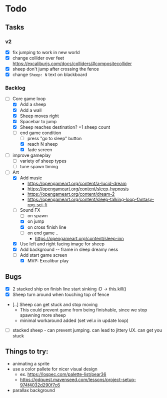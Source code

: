 # Todo

## Tasks

### v2

- [x] fix jumping to work in new world
- [x] change collider over feet https://excaliburjs.com/docs/colliders/#compositecollider
- [x] sheep don't jump after crossing the fence
- [x] change `Sheep: N` text on blackboard

### Backlog

- [ ] Core game loop
  - [x] Add a sheep
  - [x] Add a wall
  - [x] Sheep moves right
  - [x] Spacebar to jump
  - [x] Sheep reaches destination? +1 sheep count
  - [ ] end game condition
    - [ ] press "go to sleep" button
    - [x] reach N sheep
    - [x] fade screen
- [ ] improve gameplay
  - [ ] variety of sheep types
  - [ ] tune spawn timing
- [ ] Art
  - [x] Add music
    - https://opengameart.org/content/a-lucid-dream
    - https://opengameart.org/content/sleep-hypnosis
    - https://opengameart.org/content/dream-2
    - https://opengameart.org/content/sleep-talking-loop-fantasy-rpg-sci-fi
  - [ ] Sound FX
    - [ ] on spawn
    - [x] on jump
    - [x] on cross finish line
    - [ ] on end game ..
      - https://opengameart.org/content/sleep-inn
  - [x] Use left and right facing image for sheep
  - [x] Add background -- frame in sleep dreamy ness
  - [ ] Add start game screen
    - [x] MVP: Excalibur play

## Bugs

- [x] 2 stacked ship on finish line start sinking :D -> this.kill()
- [x] Sheep turn around when touching top of fence
- [..] Sheep can get stuck and stop moving
  - This could prevent game from being finishable, since we stop spawning more sheep
  - minimal workaround added (set vel.x in update loop)
- [ ] stacked sheep - can prevent jumping. can lead to jittery UX. can get you stuck

## Things to try:

- animating a sprite
- use a color pallete for nicer visual design
  - ex. https://lospec.com/palette-list/pear36
  - https://gdquest.mavenseed.com/lessons/project-setup-974f4032d290f7c6
- parallax background
